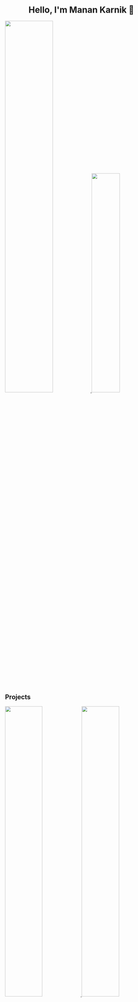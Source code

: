<h1 align="center">Hello, I'm Manan Karnik 👋</h1>
<a href="#">
  <img width="56%" src="https://github-readme-stats.vercel.app/api?username=manankarnik&count_private=true&show_icons=true&theme=tokyonight&hide_border=true" />
</a>
<a href="#">
  <img width="43%" src="https://github-readme-stats.vercel.app/api/top-langs/?username=manankarnik&layout=compact&theme=tokyonight&hide_border=true" />
</a>
  
## Projects
<a href="https://github.com/manankarnik/static-site-generator">
  <img width="49.5%" src="https://github-readme-stats.vercel.app/api/pin/?username=manankarnik&repo=static-site-generator&theme=tokyonight&hide_border=true"/>
</a>
<a href="https://github.com/manankarnik/e-voting-app">
  <img width="49.5%" src="https://github-readme-stats.vercel.app/api/pin/?username=manankarnik&repo=e-voting-app&theme=tokyonight&hide_border=true"/>
</a>
<a href="https://github.com/manankarnik/solar-system">
  <img width="49.5%" src="https://github-readme-stats.vercel.app/api/pin/?username=manankarnik&repo=solar-system&theme=tokyonight&hide_border=true"/>
</a>
<a href="https://github.com/manankarnik/online-library">
  <img width="49.5%" src="https://github-readme-stats.vercel.app/api/pin/?username=manankarnik&repo=online-library&theme=tokyonight&hide_border=true"/>
</a>

## Trophies
<a href="#">
  <img width="99%" src="https://github-profile-trophy.vercel.app/?username=manankarnik&theme=tokyonight&row=1&no-frame=true"/>
</a>

<!--
**manankarnik/manankarnik** is a ✨ _special_ ✨ repository because its `README.md` (this file) appears on your GitHub profile.

Here are some ideas to get you started:

- 🔭 I’m currently working on ...
- 🌱 I’m currently learning ...
- 👯 I’m looking to collaborate on ...
- 🤔 I’m looking for help with ...
- 💬 Ask me about ...
- 📫 How to reach me: ...
- 😄 Pronouns: ...
- ⚡ Fun fact: ...
-->
